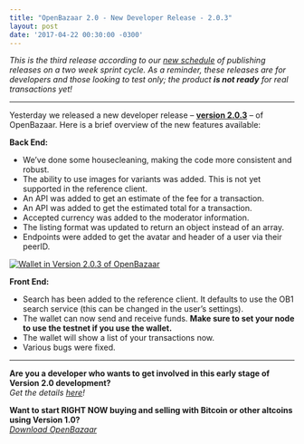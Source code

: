 ```yaml
---
title: "OpenBazaar 2.0 - New Developer Release - 2.0.3" 
layout: post
date: '2017-04-22 00:30:00 -0300'
---
```

        
_This is the third release according to our [new schedule](https://blog.openbazaar.org/new-version-2-0-development-release-schedule/) of publishing releases on a two week sprint cycle. As a reminder, these releases are for developers and those looking to test only; the product **is not ready** for real transactions yet!_

* * *

Yesterday we released a new developer release – **[version 2.0.3](https://github.com/OpenBazaar/openbazaar-desktop/releases)** – of OpenBazaar. Here is a brief overview of the new features available:

**Back End:**

*   We’ve done some housecleaning, making the code more consistent and robust.
*   The ability to use images for variants was added. This is not yet supported in the reference client.
*   An API was added to get an estimate of the fee for a transaction.
*   An API was added to get the estimated total for a transaction.
*   Accepted currency was added to the moderator information.
*   The listing format was updated to return an object instead of an array.
*   Endpoints were added to get the avatar and header of a user via their peerID.

[![Wallet in Version 2.0.3 of OpenBazaar](Wallet-in-Version-2.0.3.png)](https://blog.openbazaar.org/wp-content/uploads/2017/04/Wallet-in-Version-2.0.3.png)

**Front End:**

*   Search has been added to the reference client. It defaults to use the OB1 search service (this can be changed in the user’s settings).
*   The wallet can now send and receive funds. **Make sure to set your node to use the testnet if you use the wallet.**
*   The wallet will show a list of your transactions now.
*   Various bugs were fixed.

* * *

**Are you a developer who wants to get involved in this early stage of Version 2.0 development?**  
_Get the details [here](https://blog.openbazaar.org/milestone-1-developer-release-for-openbazaar-2-0/#.WJuWRxIrLOR)!_

**Want to start RIGHT NOW buying and selling with Bitcoin or other altcoins using Version 1.0?**  
_[Download OpenBazaar](http://openbazaar.org/)_